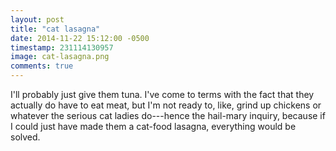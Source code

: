 ```yaml
---
layout: post
title: "cat lasagna"
date: 2014-11-22 15:12:00 -0500
timestamp: 231114130957 
image: cat-lasagna.png 
comments: true
---
```


I'll probably just give them tuna. I've come to terms with the fact that they actually do have to eat meat, but I'm not ready to, like, grind up chickens or whatever the serious cat ladies do---hence the hail-mary inquiry, because if I could just have made them a cat-food lasagna, everything would be solved.
